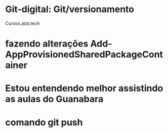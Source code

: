 # Git-digital: Git/versionamento
 Cursos.ada.tech
# fazendo alterações Add-AppProvisionedSharedPackageContainer
# Estou entendendo melhor assistindo as aulas do Guanabara
# comando git push